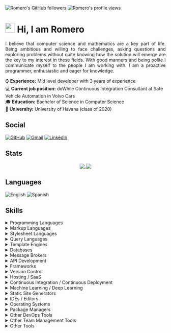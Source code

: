 <p align="left">
  <img alt="Romero's GitHub followers" src="https://img.shields.io/github/followers/jromero132?style=flat&label=Followers">
  <img alt="Romero's profile views" src="https://komarev.com/ghpvc/?username=jromero132&label=Views">
</p>

# <img src="https://media.giphy.com/media/hvRJCLFzcasrR4ia7z/giphy.gif" width="30px"> Hi, I am Romero

<p align="justify">
I believe that computer science and mathematics are a key part of life. Being ambitious and willing to face challenges, asking questions and exploring problems without quite knowing how the solution will emerge are the key to my interest in these fields. With good manners and being polite I communicate myself to the people I am working with. I am a proactive programmer, enthusiastic and eager for knowledge.
</p>

:watch: **Experience:** Mid level developer with 3 years of experience  
:computer: **Current job position:** doWhile Continuous Integration Consultant at Safe Vehicle Automation in Volvo Cars  
:mortar_board: **Education:** Bachelor of Science in Computer Science  
:school_satchel: **University:** University of Havana (class of 2020)

## Social

<p>
  <a href="https://github.com/jromero132"><img alt="GitHub" src="https://img.shields.io/badge/GitHub-181717?style=flat&logo=github&logoColor=white"></a>
  <a href="mailto:josea132.romero@gmail.com"><img alt="Gmail" src="https://img.shields.io/badge/Gmail-ea4335?style=flat&logo=gmail&logoColor=white"></a>
  <a href="https://www.linkedin.com/in/jromero132/"><img alt="LinkedIn" src="https://img.shields.io/badge/LinkedIn-0a66c2?style=flat&logo=linkedin&logoColor=white"></a>
</p>

## Stats

<p align="center">
  <a href="https://github.com/jromero132">
    <img align="center" src="https://github-readme-stats.vercel.app/api?username=jromero132&theme=nord&show_icons=true&count_private=true&hide_border=true&custom_title=Romero&apos;s%20GitHub%20Stats%20&lpar;This%20Year&rpar;" />
  </a>
  <a href="https://github.com/jromero132">
    <img align="center" src="https://github-readme-stats.vercel.app/api/top-langs/?username=jromero132&theme=nord&layout=compact&langs_count=10&hide_border=true" />
  </a>
</p>

## Languages
<p>
  <img alt="English" src="https://img.shields.io/badge/English-Fluent-6baf92?style=flat&labelColor=181717">
  <img alt="Spanish" src="https://img.shields.io/badge/Spanish-Native-00b4d8?style=flat&labelColor=181717">
</p>

## Skills

<details>
  <summary>Programming Languages</summary>
  <p>
    <img alt="Bash/Shell" src="https://img.shields.io/badge/Bash%2fShell-4eaa25?style=flat&logo=gnubash&logoColor=white">
    <img alt="C" src="https://img.shields.io/badge/C-00599c?style=flat&logo=c&logoColor=white">
    <img alt="C++" src="https://img.shields.io/badge/C%2B%2B-00599c?style=flat&logo=c%2B%2B&logoColor=white">
    <img alt="C#" src="https://img.shields.io/badge/C%23-239120?style=flat&logo=c-sharp&logoColor=white">
    <img alt="Cool" src="https://img.shields.io/badge/Cool-00599c?style=flat">
    <img alt="F#" src="https://img.shields.io/badge/F%23-239120?style=flat&logoColor=white">
    <img alt="Haskell" src="https://img.shields.io/badge/Haskell-5d4f85?style=flat&logo=haskell&logoColor=white">
    <img alt="Java" src="https://img.shields.io/badge/Java-007396?style=flat&logo=java&logoColor=white">
    <img alt="JavaScript" src="https://img.shields.io/badge/JavaScript-323330?style=flat&logo=javascript&logoColor=f7df1e">
    <img alt="MATLAB" src="https://img.shields.io/badge/MATLAB-00599c?style=flat">
    <img alt="NASM" src="https://img.shields.io/badge/NASM-00599c?style=flat">
    <img alt="Powershell" src="https://img.shields.io/badge/PowerShell-5391fe?style=flat&logo=powershell&logoColor=white">
    <img alt="Prolog" src="https://img.shields.io/badge/Prolog-00599c?style=flat">
    <img alt="Python" src="https://img.shields.io/badge/Python-3670A0?style=flat&logo=python&logoColor=ffdd54">
    <img alt="R" src="https://img.shields.io/badge/R-276dc3?style=flat&logo=r&logoColor=white">
  </p>
</details>

<details>
  <summary>Markup Languages</summary>
  <p>
    <img alt="GML" src="https://img.shields.io/badge/GML-00599c?style=flat">
    <img alt="HTML5" src="https://img.shields.io/badge/HTML5-e34f26?style=flat&logo=html5&logoColor=white">
    <img alt="Markdown" src="https://img.shields.io/badge/Markdown-000000?style=flat&logo=markdown&logoColor=white">
    <img alt="LaTeX" src="https://img.shields.io/badge/LaTeX-008080?style=flat&logo=LaTeX&logoColor=white">
    <img alt="XHTML" src="https://img.shields.io/badge/XHTML-00599c?style=flat">
    <img alt="XML" src="https://img.shields.io/badge/XML-00599c?style=flat">
  </p>
</details>

<details>
  <summary>Stylesheet Languages</summary>
  <p>
    <img alt="CSS3" src="https://img.shields.io/badge/CSS3-1572b6?style=flat&logo=css3&logoColor=white">
    <img alt="Less" src="https://img.shields.io/badge/Less-1d365d?style=flat&logo=less&logoColor=white">
    <img alt="Sass" src="https://img.shields.io/badge/Sass-cc6699?style=flat&logo=sass&logoColor=white">
  </p>
</details>

<details>
  <summary>Query Languages</summary>
  <p>
    <img alt="GraphQL" src="https://img.shields.io/badge/GraphQL-e10098?style=flat&logo=graphql&logoColor=white">
    <img alt="LINQ" src="https://img.shields.io/badge/LINQ-00599c?style=flat">
  </p>
</details>

<details>
  <summary>Template Engines</summary>
  <p>
    <img alt="Jinja2" src="https://img.shields.io/badge/Jinja2-b41717?style=flat&logo=jinja&logoColor=white">
    <img alt="Razor" src="https://img.shields.io/badge/Razor-00599c?style=flat">
  </p>
</details>

<details>
  <summary>Databases</summary>
  <p>
    <img alt="Microsoft SQL Server" src="https://img.shields.io/badge/Microsoft%20SQL%20Server-cc2927?style=flat&logo=microsoftsqlserver&logoColor=white">
    <img alt="MongoDB" src="https://img.shields.io/badge/MongoDB-47a248?style=flat&logo=mongodb&logoColor=white">
    <img alt="MySQL" src="https://img.shields.io/badge/MySQL-4479a1?style=flat&logo=mysql&logoColor=white">
    <img alt="PostgreSQL" src="https://img.shields.io/badge/PostgreSQL-4169e1?style=flat&logo=postgresql&logoColor=white">
    <img alt="Redis" src="https://img.shields.io/badge/Redis-dc382d?style=flat&logo=redis&logoColor=white">
    <img alt="SQLite" src="https://img.shields.io/badge/SQLite-003b57?style=flat&logo=sqlite&logoColor=white">
  </p>
</details>

<details>
  <summary>Message Brokers</summary>
  <p>
    <img alt="Kafka" src="https://img.shields.io/badge/Kafka-231f20?style=flat&logo=apachekafka&logoColor=white">
    <img alt="RabbitMQ" src="https://img.shields.io/badge/RabbitMQ-ff6600?&style=flat&logo=rabbitmq&logoColor=white">
  </p>
</details>

<details>
  <summary>API Development</summary>
  <p>
    <img alt="GraphQL" src="https://img.shields.io/badge/GraphQL-e10098?style=flat&logo=graphql&logoColor=white">
    <img alt="JSON" src="https://img.shields.io/badge/JSON-000000?style=flat&logo=json&logoColor=white">
    <img alt="Postman" src="https://img.shields.io/badge/Postman-ff6c37?&style=flat&logo=postman&logoColor=white">
    <img alt="REST API" src="https://img.shields.io/badge/REST%20API-00599c?style=flat">
    <img alt="Swagger" src="https://img.shields.io/badge/Swagger-171818?&style=flat&logo=swagger&logoColor=85ea2d">
  </p>
</details>

<details>
  <summary>Frameworks</summary>
  <p>
    <img alt=".NET" src="https://img.shields.io/badge/.NET-512bd4?style=flat&logo=dotnet&logoColor=white">
    <img alt="Bootstrap" src="https://img.shields.io/badge/Bootstrap-7952b3?style=flat&logo=bootstrap&logoColor=white">
    <img alt="Django" src="https://img.shields.io/badge/Django-092E20?style=flat&logo=django&logoColor=white">
    <img alt="Django REST" src="https://img.shields.io/badge/Django-REST-ff1709?style=flat&logo=django&logoColor=white&color=gray&labelColor=092E20">
    <img alt="FastAPI" src="https://img.shields.io/badge/FastAPI-009688?style=flat&logo=fastapi&logoColor=white">
    <img alt="Flask" src="https://img.shields.io/badge/Flask-000000?style=flat&logo=flask&logoColor=white">
    <img alt="jQuery" src="https://img.shields.io/badge/jQuery-0769ad?style=flat&logo=jquery&logoColor=white">
    <img alt="reveal.js" src="https://img.shields.io/badge/reveal.js-181717?style=flat&logo=revealdotjs&logoColor=f2e142">
    <img alt="Spring Boot" src="https://img.shields.io/badge/Spring%20Boot-6db33f?style=flat&logo=springboot&logoColor=white">
  </p>
</details>

<details>
  <summary>Version Control</summary>
  <p>
    <img alt="Azure Repos" src="https://img.shields.io/badge/Azure%20Repos-0078d7?style=flat&logo=azuredevops&logoColor=white">
    <img alt="Git" src="https://img.shields.io/badge/Git-f05032?style=flat&logo=git&logoColor=white">
    <img alt="GitHub" src="https://img.shields.io/badge/GitHub-181717?style=flat&logo=github&logoColor=white">
    <img alt="GitLab" src="https://img.shields.io/badge/GitLab-181717?style=flat&logo=gitlab&logoColor=white">
  </p>
</details>

<details>
  <summary>Hosting / SaaS</summary>
  <p>
    <img alt="Amazon AWS" src="https://img.shields.io/badge/Amazon%20AWS-ff9900?style=flat&logo=amazonaws&logoColor=white">
    <img alt="Firebase" src="https://img.shields.io/badge/Firebase-039be5?style=flat&logo=firebase">
    <img alt="Google Cloud" src="https://img.shields.io/badge/Google%20Cloud-4285f4?style=flat&logo=googlecloud&logoColor=white">
    <img alt="GitHub Pages" src="https://img.shields.io/badge/GitHub%20Pages-181717?style=flat&logo=github&logoColor=white">
    <img alt="Heroku" src="https://img.shields.io/badge/Heroku-430098?style=flat&logo=heroku&logoColor=white">
    <img alt="Microsoft Azure" src="https://img.shields.io/badge/Microsoft%20Azure-0078d4?style=flat&logo=microsoftazure&logoColor=white">
    <img alt="Netlify" src="https://img.shields.io/badge/Netlify-00c7b7?style=flat&logo=netlify&logoColor=white">
  </p>
</details>

<details>
  <summary>Continuous Integration / Continuous Deployment</summary>
  <p>
    <img alt="Azure Functions" src="https://img.shields.io/badge/Azure%20Functions-0062ad?style=flat&logo=azurefunctions&logoColor=white">
    <img alt="GitHub Actions" src="https://img.shields.io/badge/GitHub%20Actions-2088ff?style=flat&logo=githubactions&logoColor=white">
    <img alt="GitLab CI" src="https://img.shields.io/badge/GitLab%20CI-181717?style=flat&logo=gitlab&logoColor=white">
  </p>
</details>

<details>
  <summary>Machine Learning / Deep Learning</summary>
  <p>
    <img alt="Keras" src="https://img.shields.io/badge/Keras-d00000?style=flat&logo=keras&logoColor=white">
    <img alt="Matplotlib" src="https://img.shields.io/badge/Matplotlib-00599c?style=flat">
    <img alt="NumPy" src="https://img.shields.io/badge/NumPy-013243?style=flat&logo=numpy&logoColor=white">
    <img alt="OpenAI Gym" src="https://img.shields.io/badge/OpenAI%20Gym-0081a5?style=flat&logo=openaigym&logoColor=white">
    <img alt="Pandas" src="https://img.shields.io/badge/Pandas-150458?style=flat&logo=pandas&logoColor=white">
    <img alt="PyTorch" src="https://img.shields.io/badge/PyTorch-ee4c2c?style=flat&logo=pytorch&logoColor=white">
    <img alt="scikit-learn" src="https://img.shields.io/badge/scikit--learn-f7931e?style=flat&logo=scikitlearn&logoColor=white">
    <img alt="TensorFlow" src="https://img.shields.io/badge/TensorFlow-ff6f00?style=flat&logo=tensorflow&logoColor=white">
  </p>
</details>

<details>
  <summary>Static Site Generators</summary>
  <p>
    <img alt="Gatsby" src="https://img.shields.io/badge/Gatsby-663399?style=flat&logo=gatsby&logoColor=white">
    <img alt="Hugo" src="https://img.shields.io/badge/Hugo-ff4088?style=flat&logo=hugo&logoColor=white">
    <img alt="Next.js" src="https://img.shields.io/badge/Next.js-000000?style=flat&logo=nextdotjs&logoColor=white">
    <img alt="Pelican" src="https://img.shields.io/badge/Pelican-14a0c4?style=flat&logo=pelican&logoColor=white">
    <img alt="Read the Docs" src="https://img.shields.io/badge/Read%20the%20Docs-8ca1af?style=flat&logo=readthedocs&logoColor=white">
    <img alt="Sphinx" src="https://img.shields.io/badge/Sphinx-00599c?style=flat">
  </p>
</details>

<details>
  <summary>IDEs / Editors</summary>
  <p>
    <img alt="CLion" src="https://img.shields.io/badge/CLion-000000?style=flat&logo=clion&logoColor=white">
    <img alt="Codepen" src="https://img.shields.io/badge/Codepen-000000?style=flat&logo=codepen&logoColor=white">
    <img alt="Eclipse" src="https://img.shields.io/badge/Eclipse-2c2255?style=flat&logo=eclipse&logoColor=white">
    <img alt="Ideone" src="https://img.shields.io/badge/Ideone-00599c?style=flat">
    <img alt="Jupyter" src="https://img.shields.io/badge/Jupyter-f37626?&style=flat&logo=jupyter&logoColor=white">
    <img alt="Pastebin" src="https://img.shields.io/badge/Pastebin-02456c?style=flat&logo=pastebin&logoColor=white">
    <img alt="Sublime Text" src="https://img.shields.io/badge/Sublime%20Text-575757?&style=flat&logo=sublimetext&logoColor=ff9800">
    <img alt="Visual Studio" src="https://img.shields.io/badge/Visual%20Studio-5c2d91?style=flat&logo=visualstudio&logoColor=white">
    <img alt="Visual Studio Code" src="https://img.shields.io/badge/Visual%20Studio%20Code-007acc?style=flat&logo=visualstudiocode&logoColor=white">
  </p>
</details>

<details>
  <summary>Operating Systems</summary>
  <p>
    <img alt="Alpine Linux" src="https://img.shields.io/badge/Alpine%20Linux-0d597f?style=flat&logo=alpinelinux&logoColor=white">
    <img alt="Android" src="https://img.shields.io/badge/Android-3ddc84?style=flat&logo=android&logoColor=white">
    <img alt="Debian" src="https://img.shields.io/badge/Debian-a81d33?style=flat&logo=debian&logoColor=white">
    <img alt="Kubuntu" src="https://img.shields.io/badge/Kubuntu-0079c1?style=flat&logo=kubuntu&logoColor=white">
    <img alt="Linux" src="https://img.shields.io/badge/Linux-fcc624?style=flat&logo=linux&logoColor=black">
    <img alt="Linux Mint" src="https://img.shields.io/badge/Linux%20Mint-87cf3e?&style=flat&logo=linuxmint&logoColor=white">
    <img alt="Ubuntu" src="https://img.shields.io/badge/Ubuntu-e95420?style=flat&logo=ubuntu&logoColor=white">
    <img alt="Windows" src="https://img.shields.io/badge/Windows-0078d6?&style=flat&logo=windows&logoColor=white">
  </p>
</details>

<details>
  <summary>Package Managers</summary>
  <p>
    <img alt="APT" src="https://img.shields.io/badge/APT-00599c?style=flat">
    <img alt="Chocolatey" src="https://img.shields.io/badge/Chocolatey-80b5e3?style=flat&logo=chocolatey&logoColor=white">
    <img alt="Maven" src="https://img.shields.io/badge/Maven-c71a36?style=flat&logo=apachemaven&logoColor=white">
    <img alt="npm" src="https://img.shields.io/badge/npm-171818?&style=flat&logo=npm&logoColor=white">
    <img alt="NuGet" src="https://img.shields.io/badge/NuGet-004880?&style=flat&logo=nuget&logoColor=white">
    <img alt="PyPi" src="https://img.shields.io/badge/PyPi-3775a9?style=flat&logo=pypi&logoColor=white">
  </p>
</details>

<details>
  <summary>Other DevOps Tools</summary>
  <p>
    <img alt="Azure DevOps" src="https://img.shields.io/badge/Azure%20DevOps-0078d7?style=flat&logo=azuredevops&logoColor=white">
    <img alt="Docker" src="https://img.shields.io/badge/Docker-2496ed?style=flat&logo=docker&logoColor=white">
    <img alt="Selenium" src="https://img.shields.io/badge/Selenium-43b02a?style=flat&logo=selenium&logoColor=white">
  </p>
</details>

<details>
  <summary>Other Team Management Tools</summary>
  <p>
    <img alt="Google Meet" src="https://img.shields.io/badge/Google%20Meet-00897b?style=flat&logo=googlemeet&logoColor=white">
    <img alt="Jira" src="https://img.shields.io/badge/Jira-0052cc?style=flat&logo=jira&logoColor=white">
    <img alt="Microsoft Teams" src="https://img.shields.io/badge/Microsoft%20Teams-6264a7?style=flat&logo=microsoftteams&logoColor=white">
    <img alt="Rocket.Chat" src="https://img.shields.io/badge/Rocket.Chat-f5455c?style=flat&logo=rocketdotchat&logoColor=white">
    <img alt="Signal" src="https://img.shields.io/badge/Signal-3a76f0?style=flat&logo=signal&logoColor=white">
    <img alt="Skype" src="https://img.shields.io/badge/Skype-00aff0?style=flat&logo=skype&logoColor=white">
    <img alt="Slack" src="https://img.shields.io/badge/Slack-4a154b?style=flat&logo=slack&logoColor=white">
    <img alt="Telegram" src="https://img.shields.io/badge/Telegram-26a5e4?style=flat&logo=telegram&logoColor=white">
    <img alt="Trello" src="https://img.shields.io/badge/Trello-0052cc?style=flat&logo=trello&logoColor=white">
  </p>
</details>

<details>
  <summary>Other Tools</summary>
  <p>
    <img alt="Anime.js" src="https://img.shields.io/badge/Anime.js-00599c?style=flat">
    <img alt="Chart.js" src="https://img.shields.io/badge/Chart.js-ff6384?style=flat&logo=chartdotjs&logoColor=white">
    <img alt="D3.js" src="https://img.shields.io/badge/D3.js-f9a03c?style=flat&logo=d3dotjs&logoColor=white">
    <img alt="Feather Icons" src="https://img.shields.io/badge/Feather%20Icons-00599c?style=flat">
    <img alt="Font Awesome Icons" src="https://img.shields.io/badge/Font%20Awesome%20Icons-339af0?style=flat&logo=fontawesome&logoColor=white">
    <img alt="Glyphicons" src="https://img.shields.io/badge/Glyphicons-00599c?style=flat">
    <img alt="jQuery UI" src="https://img.shields.io/badge/jQuery%20UI-0769ad?style=flat&logo=jquery&logoColor=white">
    <img alt="Leaflet" src="https://img.shields.io/badge/Leaflet-199900?style=flat&logo=leaflet&logoColor=white">
    <img alt="Material Icons" src="https://img.shields.io/badge/Material%20Icons-0081cb?style=flat&logo=materialui&logoColor=white">
    <img alt="Node.js" src="https://img.shields.io/badge/Node.js-339933?style=flat&logo=nodedotjs&logoColor=white">
    <img alt="Shields.io" src="https://img.shields.io/badge/Shields.io-000000?style=flat&logo=shieldsdotio&logoColor=white">
    <img alt="YAML" src="https://img.shields.io/badge/YAML-00599c?style=flat">
  </p>
</details>
